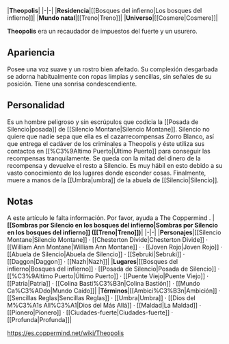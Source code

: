 

|**Theopolis**|
|-|-|
|**Residencia**|[[Bosques del infierno\|Los bosques del infierno]]|
|**Mundo natal**|[[Treno\|Treno]]|
|**Universo**|[[Cosmere\|Cosmere]]|

**Theopolis** era un recaudador de impuestos del fuerte y un usurero.

## Apariencia
Posee una voz suave y un rostro bien afeitado. Su complexión desgarbada se adorna habitualmente con ropas limpias y sencillas, sin señales de su posición. Tiene una sonrisa condescendiente.

## Personalidad
Es un hombre peligroso y sin escrúpulos que codicia la [[Posada de Silencio\|posada]] de [[Silencio Montane\|Silencio Montane]]. Silencio no quiere que nadie sepa que ella es el cazarrecompensas Zorro Blanco, así que entrega el cadáver de los criminales a Theopolis y éste utiliza sus contactos en [[%C3%9Altimo Puerto\|Último Puerto]] para conseguir las recompensas tranquilamente. Se queda con la mitad del dinero de la recompensa y devuelve el resto a Silencio. Es muy hábil en esto debido a su vasto conocimiento de los lugares donde esconder cosas. Finalmente, muere a manos de la [[Umbra\|umbra]] de la abuela de [[Silencio\|Silencio]].

## Notas

A este artículo le falta información. Por favor, ayuda a The Coppermind .
|**[[Sombras por Silencio en los bosques del infierno\|Sombras por Silencio en los bosques del infierno]] ([[Treno\|Treno]])**|
|-|-|
|**Personajes**|[[Silencio Montane\|Silencio Montane]] · [[Chesterton Divide\|Chesterton Divide]] · [[William Ann Montane\|William Ann Montane]] ·  · [[Joven Rojo\|Joven Rojo]] · [[Abuela de Silencio\|Abuela de Silencio]] · [[Sebruki\|Sebruki]] · [[Daggon\|Daggon]] · [[Nazh\|Nazh]]|
|**Lugares**|[[Bosques del infierno\|Bosques del infierno]] · [[Posada de Silencio\|Posada de Silencio]] · [[%C3%9Altimo Puerto\|Último Puerto]] · [[Puente Viejo\|Puente Viejo]] · [[Patria\|Patria]] · [[Colina Basti%C3%B3n\|Colina Bastión]] · [[Mundo Ca%C3%ADdo\|Mundo Caído]]|
|**Términos**|[[Ambici%C3%B3n\|Ambición]] · [[Sencillas Reglas\|Sencillas Reglas]] · [[Umbra\|Umbra]] · [[Dios del M%C3%A1s All%C3%A1\|Dios del Más Allá]] · [[Maldad\|La Maldad]] · [[Pionero\|Pionero]] · [[Ciudades-fuerte\|Ciudades-fuerte]] · [[Profunda\|Profunda]]|



https://es.coppermind.net/wiki/Theopolis